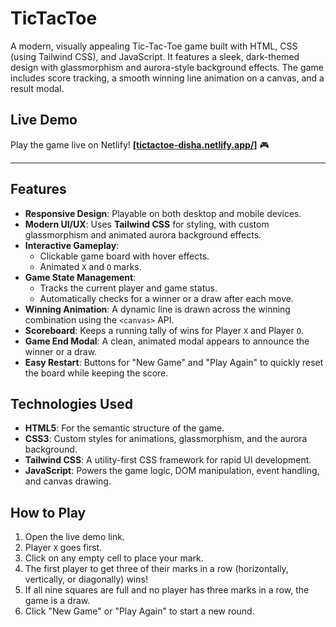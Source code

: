 # TicTacToe
A modern, visually appealing Tic-Tac-Toe game built with HTML, CSS (using Tailwind CSS), and JavaScript. It features a sleek, dark-themed design with glassmorphism and aurora-style background effects. The game includes score tracking, a smooth winning line animation on a canvas, and a result modal.

## Live Demo

Play the game live on Netlify\! [**[tictactoe-disha.netlify.app/]**](https://www.google.com/search?q=https://your-netlify-site-name.netlify.app) 🎮

-----

## Features

  - **Responsive Design**: Playable on both desktop and mobile devices.
  - **Modern UI/UX**: Uses **Tailwind CSS** for styling, with custom glassmorphism and animated aurora background effects.
  - **Interactive Gameplay**:
      - Clickable game board with hover effects.
      - Animated `X` and `O` marks.
  - **Game State Management**:
      - Tracks the current player and game status.
      - Automatically checks for a winner or a draw after each move.
  - **Winning Animation**: A dynamic line is drawn across the winning combination using the `<canvas>` API.
  - **Scoreboard**: Keeps a running tally of wins for Player `X` and Player `O`.
  - **Game End Modal**: A clean, animated modal appears to announce the winner or a draw.
  - **Easy Restart**: Buttons for "New Game" and "Play Again" to quickly reset the board while keeping the score.

## Technologies Used

  - **HTML5**: For the semantic structure of the game.
  - **CSS3**: Custom styles for animations, glassmorphism, and the aurora background.
  - **Tailwind CSS**: A utility-first CSS framework for rapid UI development.
  - **JavaScript**: Powers the game logic, DOM manipulation, event handling, and canvas drawing.

## How to Play

1.  Open the live demo link.
2.  Player `X` goes first.
3.  Click on any empty cell to place your mark.
4.  The first player to get three of their marks in a row (horizontally, vertically, or diagonally) wins\!
5.  If all nine squares are full and no player has three marks in a row, the game is a draw.
6.  Click "New Game" or "Play Again" to start a new round.
